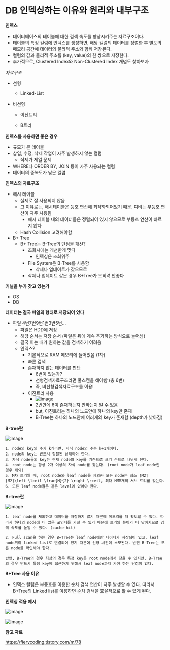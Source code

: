 # DB 인덱싱하는 이유와 원리와 내부구조

**인덱스**

- 데이터베이스의 테이블에 대한 검색 속도를 향상시켜주는 자료구조이다.
- 테이블의 특정 컬럼에 인덱스를 생성하면, 해당 컬럼의 데이터를 정렬한 후 별도의 메모리 공간에 데이터의 물리적 주소와 함께 저장된다.
- 컬럼의 값과 물리적 주소를 (key, value)의 한 쌍으로 저장한다.
- 추가적으로, Clustered Index와 Non-Clustered Index 개념도 찾아보자



*자료구조*

- 선형

  - Linked-List

- 비선형

  - 이진트리

  - B트리

    

**인덱스를 사용하면 좋은 경우**

- 규모가 큰 테이블
- 삽입, 수정, 삭제 작업이 자주 발생하지 않는 컬럼
  - 삭제가 제일 문제
- WHERE나 ORDER BY, JOIN 등이 자주 사용되는 컬럼
- 데이터의 중복도가 낮은 컬럼



**인덱스의 자료구조**

- 해시 테이블
  - 실제로 잘 사용되지 않음
  - 그 이유로는, 해시테이블은 등호 연산에 최적화되어있기 때문. 디비는 부등호 연산이 자주 사용됨
    - 해시 테이블 내의 데이터들은 정렬되어 있지 않으므로 부등호 연산이 빠르지 않다
  - Hash Collision 고려해야함
- B+ Tree
  - B+ Tree는 B-Tree의 단점을 개선?
    - 조회시에는 개선한게 맞다
      - 인덱싱은 조회위주
    - File System은 B-Tree를 사용함
      - 삭제나 업데이트가 잦으므로
    - 삭제나 업데이트 같은 경우 B+Tree가 오히려 안좋다



**커널을 누가 갖고 있는가**

- OS
- DB



**데이터는 결국 파일의 형태로 저장되어 있다**

- 파일 4번7번9번1번3번5번...
  - 파일은 HDD에 저장
  - 해당 순서는 저장 순서 (파일은 뒤에 계속 추가하는 방식으로 늘어남)
  - 결국 이는 내가 원하는 값을 검색하기 어려움
  - 인덱스?
    - 기본적으로 RAM 메모리에 들어있음 (1차)
    - 빠른 검색
    - 존재하지 않는 데이터를 판단
      - 6번이 있는가?
      - 선형검색자료구조라면 풀스캔을 해야함 (총 6번)
      - 즉, 비선형검색자료구조를 이용!
    - 이진트리 사용
      - ![image](https://user-images.githubusercontent.com/47052106/171103571-3b3dd44d-11d7-4ff8-a0f8-ceeb855b6491.png)
      - 2번만에 6이 존재하는지 안하는지 알 수 있음
      - but, 이진트리는 하나의 노드안에 하나의 key만 존재
      - B-Tree는 하나의 노드안에 여러개의 key가 존재함 (depth가 낮아짐)



**B-tree란**

![image](https://user-images.githubusercontent.com/47052106/171109425-8c917e40-831c-4add-b502-b1ab3f03bb4a.png)

```
1. node의 key의 수가 k개라면, 자식 node의 수는 k+1개이다. 
2. node의 key는 반드시 정렬된 상태여야 한다. 
3. 자식 node들의 key는 현재 node의 key를 기준으로 크기 순으로 나뉘게 된다. 
4. root node는 항상 2개 이상의 자식 node를 갖는다. (root node가 leaf node인 경우 제외) 
5. M차 트리일 때, root node와 leaf node를 제외한 모든 node는 최소 ⌈M2⌉⌈M2⌉\left \lceil \frac{M}{2} \right \rceil, 최대 MMM개의 서브 트리를 갖는다. 
6. 모든 leaf node들은 같은 level에 있어야 한다. 
```



**B+tree란**

![image](https://user-images.githubusercontent.com/47052106/171109524-811febd9-75d0-49c3-8f5a-ec267af5c8e8.png)

```
1. leaf node를 제외하고 데이터를 저장하지 않기 때문에 메모리를 더 확보할 수 있다. 따라서 하나의 node에 더 많은 포인터를 가질 수 있기 때문에 트리의 높이가 더 낮아지므로 검색 속도를 높일 수 있다. (cache-hit)
 
2. Full scan을 하는 경우 B+Tree는 leaf node에만 데이터가 저장되어 있고, leaf node끼리 linked list로 연결되어 있기 때문에 선형 시간이 소모된다. 반면 B-Tree는 모든 node를 확인해야 한다. 
 
반면, B-Tree의 경우 최상의 경우 특정 key를 root node에서 찾을 수 있지만, B+Tree의 경우 반드시 특정 key에 접근하기 위해서 leaf node까지 가야 하는 단점이 있다.  
```



**B+Tree 사용 이유**

-   인덱스 컬럼은 부등호를 이용한 순차 검색 연산이 자주 발생할 수 있다. 따라서 B+Tree의 Linked list를 이용하면 순차 검색을 효율적으로 할 수 있게 된다. 



**인덱싱 적용 예시**

![image](https://user-images.githubusercontent.com/47052106/171113500-73eb67ad-2776-48e9-9a9a-ea01f6de8b18.png)

![image](https://user-images.githubusercontent.com/47052106/171113531-c6956e15-b13f-4383-801e-f5703ea0eae8.png)



**참고 자료**

https://fierycoding.tistory.com/m/78